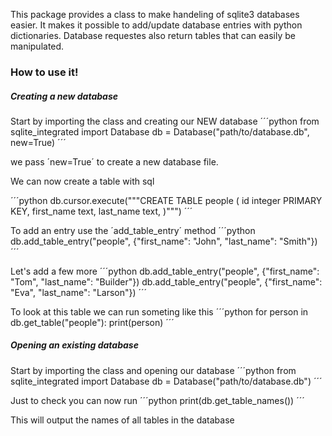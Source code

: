 This package provides a class to make handeling of sqlite3 databases easier. It makes it possible to add/update database entries with python dictionaries. Database requestes also return tables that can easily be manipulated.

### How to use it!

##### Creating a new database
Start by importing the class and creating our NEW database
´´´python
from sqlite_integrated import Database
db = Database("path/to/database.db", new=True)
´´´

we pass ´new=True´ to create a new database file.

We can now create a table with sql

´´´python
db.cursor.execute("""CREATE TABLE people (
id integer PRIMARY KEY,
first_name text,
last_name text,
)""")
´´´

To add an entry use the ´add_table_entry´ method
´´´python
db.add_table_entry("people", {"first_name": "John", "last_name": "Smith"})
´´´

Let's add a few more
´´´python
db.add_table_entry("people", {"first_name": "Tom", "last_name": "Builder"})
db.add_table_entry("people", {"first_name": "Eva", "last_name": "Larson"})
´´´

To look at this table we can run someting like this
´´´python
for person in db.get_table("people"):
    print(person)
´´´


##### Opening an existing database

Start by importing the class and opening our database
´´´python
from sqlite_integrated import Database
db = Database("path/to/database.db")
´´´

Just to check you can now run
´´´python
print(db.get_table_names())
´´´

This will output the names of all tables in the database
